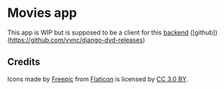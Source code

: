 # Movies app

This app is WIP but is supposed to be a client for this [backend](http://amberdespair.pythonanywhere.com) ([github])(https://github.com/vvnc/django-dvd-releases)

## Credits

Icons made by [Freepic](http://www.freepik.com) from [Flaticon](https://www.flaticon.com/) is licensed by [CC 3.0 BY](http://creativecommons.org/licenses/by/3.0/).